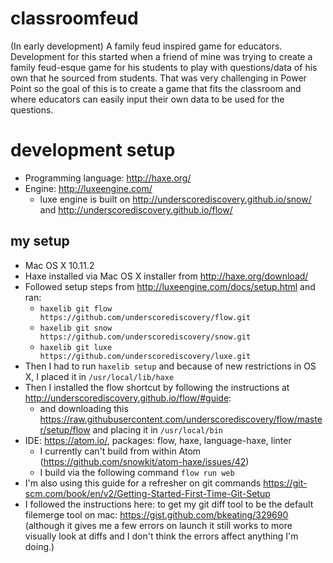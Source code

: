 # classroomfeud
(In early development) A family feud inspired game for educators. Development for this started when a friend of mine was trying to create a family feud-esque game for his students to play with questions/data of his own that he sourced from students. That was very challenging in Power Point so the goal of this is to create a game that fits the classroom and where educators can easily input their own data to be used for the questions.

# development setup
- Programming language: http://haxe.org/
- Engine: http://luxeengine.com/
  - luxe engine is built on http://underscorediscovery.github.io/snow/ and http://underscorediscovery.github.io/flow/

## my setup
- Mac OS X 10.11.2
- Haxe installed via Mac OS X installer from http://haxe.org/download/
- Followed setup steps from http://luxeengine.com/docs/setup.html and ran:
  - `haxelib git flow https://github.com/underscorediscovery/flow.git`
  - `haxelib git snow https://github.com/underscorediscovery/snow.git`
  - `haxelib git luxe https://github.com/underscorediscovery/luxe.git`
- Then I had to run `haxelib setup` and because of new restrictions in OS X, I placed it in `/usr/local/lib/haxe`
- Then I installed the flow shortcut by following the instructions at http://underscorediscovery.github.io/flow/#guide:
  - and downloading this https://raw.githubusercontent.com/underscorediscovery/flow/master/setup/flow and placing it in `/usr/local/bin`
- IDE: https://atom.io/, packages: flow, haxe, language-haxe, linter
  - I currently can't build from within Atom (https://github.com/snowkit/atom-haxe/issues/42)
  - I build via the following command `flow run web`
- I'm also using this guide for a refresher on git commands https://git-scm.com/book/en/v2/Getting-Started-First-Time-Git-Setup
- I followed the instructions here: to get my git diff tool to be the default filemerge tool on mac: https://gist.github.com/bkeating/329690 (although it gives me a few errors on launch it still works to more visually look at diffs and I don't think the errors affect anything I'm doing.)
